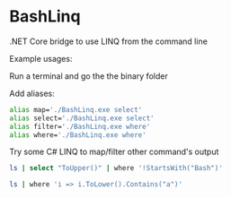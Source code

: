 # BashLinq
.NET Core bridge to use LINQ from the command line

Example usages:

Run a terminal and go the the binary folder

Add aliases: 

```bash
alias map='./BashLinq.exe select'
alias select='./BashLinq.exe select'
alias filter='./BashLinq.exe where'
alias where='./BashLinq.exe where'
```

Try some C# LINQ to map/filter other command's output

```bash
ls | select "ToUpper()" | where '!StartsWith("Bash")'

ls | where 'i => i.ToLower().Contains("a")'
```